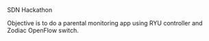 SDN Hackathon

Objective is to do a parental monitoring app using RYU controller and Zodiac OpenFlow switch.


